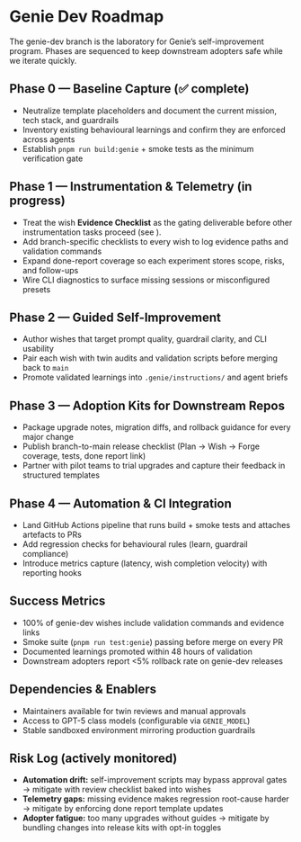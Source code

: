 # Genie Dev Roadmap

The genie-dev branch is the laboratory for Genie’s self-improvement program. Phases are sequenced to keep downstream adopters safe while we iterate quickly.

## Phase 0 — Baseline Capture (✅ complete)
- Neutralize template placeholders and document the current mission, tech stack, and guardrails
- Inventory existing behavioural learnings and confirm they are enforced across agents
- Establish `pnpm run build:genie` + smoke tests as the minimum verification gate

## Phase 1 — Instrumentation & Telemetry (in progress)
- Treat the wish **Evidence Checklist** as the gating deliverable before other instrumentation tasks proceed (see ).
- Add branch-specific checklists to every wish to log evidence paths and validation commands
- Expand done-report coverage so each experiment stores scope, risks, and follow-ups
- Wire CLI diagnostics to surface missing sessions or misconfigured presets

## Phase 2 — Guided Self-Improvement
- Author wishes that target prompt quality, guardrail clarity, and CLI usability
- Pair each wish with twin audits and validation scripts before merging back to `main`
- Promote validated learnings into `.genie/instructions/` and agent briefs

## Phase 3 — Adoption Kits for Downstream Repos
- Package upgrade notes, migration diffs, and rollback guidance for every major change
- Publish branch-to-main release checklist (Plan → Wish → Forge coverage, tests, done report link)
- Partner with pilot teams to trial upgrades and capture their feedback in structured templates

## Phase 4 — Automation & CI Integration
- Land GitHub Actions pipeline that runs build + smoke tests and attaches artefacts to PRs
- Add regression checks for behavioural rules (learn, guardrail compliance)
- Introduce metrics capture (latency, wish completion velocity) with reporting hooks

## Success Metrics
- 100% of genie-dev wishes include validation commands and evidence links
- Smoke suite (`pnpm run test:genie`) passing before merge on every PR
- Documented learnings promoted within 48 hours of validation
- Downstream adopters report <5% rollback rate on genie-dev releases

## Dependencies & Enablers
- Maintainers available for twin reviews and manual approvals
- Access to GPT-5 class models (configurable via `GENIE_MODEL`)
- Stable sandboxed environment mirroring production guardrails

## Risk Log (actively monitored)
- **Automation drift:** self-improvement scripts may bypass approval gates → mitigate with review checklist baked into wishes
- **Telemetry gaps:** missing evidence makes regression root-cause harder → mitigate by enforcing done report template updates
- **Adopter fatigue:** too many upgrades without guides → mitigate by bundling changes into release kits with opt-in toggles
